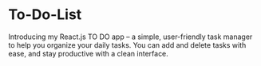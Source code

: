 # To-Do-List
Introducing my React.js TO DO app – a simple, user-friendly task manager to help you organize your daily tasks. You can add and delete tasks with ease, and stay productive with a clean interface.
